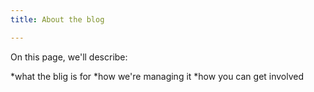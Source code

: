 ```yaml
---
title: About the blog

---
```


On this page, we'll describe:

*what the blig is for
*how we're managing it
*how you can get involved
